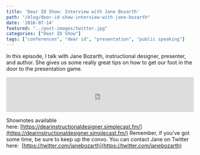 ```yaml
---
title: 'Dear ID Show: Interview with Jane Bozarth'
path: "/blog/dear-id-show-interview-with-jane-bozarth"
date: '2016-07-14'
featured: "../post-images/twitter.jpg"
categories: ["Dear ID Show"]
tags: ["conferences", "dear id", "presentation", "public speaking"]
---
```


In this episode, I talk with Jane Bozarth, instructional designer, presenter, and author. She gives us some really great tips on how to get our foot in the door to the presentation game.

<iframe src="https://simplecast.com/e/38376?style=medium-light" width="100%" height="94px" frameborder="0" scrolling="no" seamless=""></iframe>

Shownotes available here: [https://dearinstructionaldesigner.simplecast.fm/](https://dearinstructionaldesigner.simplecast.fm/) Remember, if you've got some time, be sure to keep up the convo. You can contact Jane on Twitter here:  [https://twitter.com/janebozarth](https://twitter.com/janebozarth)
